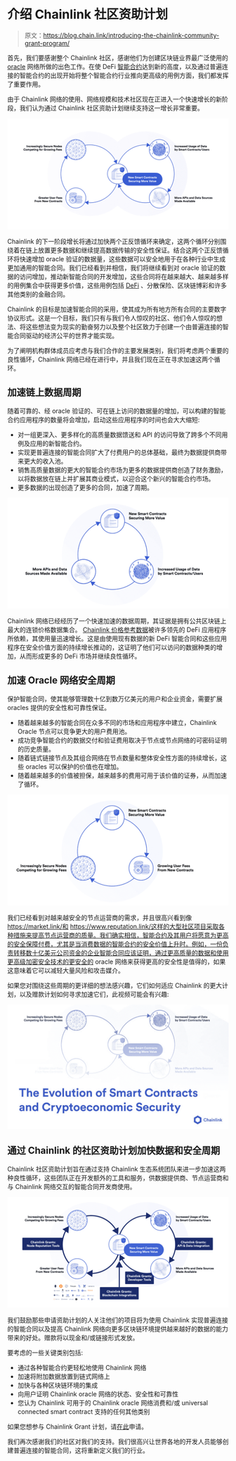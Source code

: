 # 介绍 Chainlink 社区资助计划

> 原文：<https://blog.chain.link/introducing-the-chainlink-community-grant-program/>

首先，我们要感谢整个 Chainlink 社区，感谢他们为创建区块链业界最广泛使用的 [oracle](https://chain.link/education/blockchain-oracles) 网络所做的出色工作。在使 DeFi [智能合约](https://chain.link/education/smart-contracts)达到新的高度，以及通过普遍连接的智能合约的出现开始将整个智能合约行业推向更高级的用例方面，我们都发挥了重要作用。

由于 Chainlink 网络的使用、网络规模和技术社区现在正进入一个快速增长的新阶段，我们认为通过 Chainlink 社区资助计划继续支持这一增长非常重要。

![A diagram showing a positive feedback loop between an oracle network's users and the security of the network. ](img/2bf1d960503e7086c4d8ead4256e68b1.png)

Chainlink 的下一阶段增长将通过加快两个正反馈循环来确定，这两个循环分别围绕着在链上放置更多数据和继续提高数据传输的安全性保证。结合这两个正反馈循环将快速增加 oracle 验证的数据量，这些数据可以安全地用于在各种行业中生成更加通用的智能合同。我们已经看到并相信，我们将继续看到对 oracle 验证的数据的访问增加，推动新智能合同的开发增加，这些合同将在越来越大、越来越多样的用例集合中获得更多价值，这些用例包括 [DeFi](https://chain.link/education/defi) 、分散保险、区块链博彩和许多其他类别的金融合同。

Chainlink 的目标是加速智能合同的采用，使其成为所有地方所有合同的主要数字协议形式。这是一个目标，我们只有与我们令人惊叹的社区、他们令人惊叹的想法、将这些想法变为现实的勤奋努力以及整个社区致力于创建一个由普遍连接的智能合同驱动的经济公平的世界才能实现。

为了阐明机构群体成员应考虑与我们合作的主要发展类别，我们将考虑两个重要的良性循环，Chainlink 网络已经在进行中，并且我们现在正在寻求加速这两个循环。

## 加速链上数据周期

随着可靠的、经 oracle 验证的、可在链上访问的数据量的增加，可以构建的智能合约应用程序的数量将会增加，启动这些应用程序的时间也会大大缩短:

*   对一组更深入、更多样化的高质量数据馈送和 API 的访问导致了跨多个不同用例及应用的新智能合约。
*   实现更普遍连接的智能合同扩大了付费用户的总体基础，最终为数据提供商带来更大的收入池。
*   销售高质量数据的更大的智能合约市场为更多的数据提供商创造了财务激励，以将数据放在链上并扩展其商业模式，以迎合这个新兴的智能合约市场。
*   更多数据的出现创造了更多的合同，加速了周期。

![A diagram showing a positive feedback loop of smart contracts securing more value and becoming more useful. ](img/df32f6643441cca8550be9ade727d580.png)

Chainlink 网络已经经历了一个快速加速的数据周期，其证据是拥有公共区块链上最大的连锁价格数据集合。 [Chainlink 价格参考数据](https://feeds.chain.link/)被许多领先的 DeFi 应用程序所依赖，其使用量迅速增长。这是由使用现有数据的新 DeFi 智能合同和这些应用程序在安全价值方面的持续增长推动的，这证明了他们可以访问的数据种类的增加，从而形成更多的 DeFi 市场并继续良性循环。

## 加速 Oracle 网络安全周期

保护智能合同，使其能够管理数十亿到数万亿美元的用户和企业资金，需要扩展 oracles 提供的安全性和可靠性保证。

*   随着越来越多的智能合同在众多不同的市场和应用程序中建立，Chainlink Oracle 节点可以竞争更大的用户费用池。
*   成功竞争智能合约的数据交付和验证费用取决于节点或节点网络的可密码证明的历史质量。
*   随着链式链接节点及其组合网络在节点数量和整体安全性方面的持续增长，这些 oracles 可以保护的价值也在增加。
*   随着越来越多的价值被担保，越来越多的费用可用于该价值的证券，从而加速了循环。

![A diagram showing a positive feedback loop of smart contracts securing more value and becoming more secure.](img/412e7372f2928e8601e9c3c2eeabfcca.png)

我们已经看到对越来越安全的节点运营商的需求，并且很高兴看到像 https://market.link/和 https://www.reputation.link/这样的大型社区项目采取各种措施来提高节点运营商的质量。我们确实相信，智能合约及其用户将愿意为更高的安全保障付费，尤其是当消费数据的智能合约的安全价值上升时。例如，一份负责转移数十亿美元公司资金的企业智能合同应该证明，通过更高质量的数据和使用更高级加密安全技术的更安全的 oracle 网络来获得更高的安全性是值得的，如果这意味着它可以减轻大量风险和攻击媒介。

如果您对围绕这些周期的更详细的想法感兴趣，它们如何适应 Chainlink 的更大计划，以及赠款计划如何寻求加速它们，此视频可能会有兴趣:

[![](img/16312f533fd05b9d517cba158bf96030.png)](https://www.youtube.com/watch?v=ufVyX7JDCgg&width=640&height=480) 

## 通过 Chainlink 的社区资助计划加快数据和安全周期

Chainlink 社区资助计划旨在通过支持 Chainlink 生态系统团队来进一步加速这两种良性循环，这些团队正在开发额外的工具和服务，供数据提供商、节点运营商和与 Chainlink 网络交互的智能合同开发商使用。

![A diagram showing all of the previous positive feedback loops together to enable a highly secure and reliable ecosystem.](img/dff6264af94e47852b73123e90d75ddb.png)

我们鼓励那些申请资助计划的人关注他们的项目将为使用 Chainlink 实现普遍连接的智能合同以及提高 Chainlink 网络向更多区块链环境提供越来越好的数据的能力带来的好处。赠款将以现金和/或链接形式发放。

要考虑的一些关键类别包括:

*   通过各种智能合约更轻松地使用 Chainlink 网络
*   加速将附加数据放置到链式网络上
*   加快与各种区块链环境的集成
*   向用户证明 Chainlink oracle 网络的状态、安全性和可靠性
*   您认为 Chainlink 可用于的 Chainlink oracle 网络消费和/或 universal connected smart contract 支持的任何其他类别

如果您想参与 Chainlink Grant 计划，请[在此](https://chainlinkgrants.typeform.com/to/efEbsq)申请。

我们再次感谢我们的社区对我们的支持。我们很高兴让世界各地的开发人员能够创建普遍连接的智能合同，这将重新定义我们的行业。